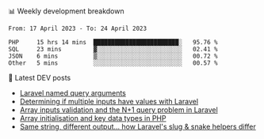 📊 Weekly development breakdown
<!--START_SECTION:waka-->

```text
From: 17 April 2023 - To: 24 April 2023

PHP     15 hrs 14 mins  ████████████████████████░   95.76 %
SQL     23 mins         ▓░░░░░░░░░░░░░░░░░░░░░░░░   02.41 %
JSON    6 mins          ▒░░░░░░░░░░░░░░░░░░░░░░░░   00.72 %
Other   5 mins          ░░░░░░░░░░░░░░░░░░░░░░░░░   00.57 %
```

<!--END_SECTION:waka-->

📕 Latest DEV posts
<!-- BLOG-POST-LIST:START -->
- [Laravel named query arguments](https://dev.to/michaelvickersuk/laravel-named-query-arguments-28kd)
- [Determining if multiple inputs have values with Laravel](https://dev.to/michaelvickersuk/determining-if-multiple-inputs-have-values-with-laravel-km6)
- [Array inputs validation and the N+1 query problem in Laravel](https://dev.to/michaelvickersuk/array-inputs-validation-and-the-n1-query-problem-in-laravel-2agb)
- [Array initialisation and key data types in PHP](https://dev.to/michaelvickersuk/array-initialisation-and-key-data-types-in-php-1e5b)
- [Same string, different output... how Laravel&#39;s slug &amp; snake helpers differ](https://dev.to/michaelvickersuk/same-string-different-output-how-laravels-slug-snake-helpers-differ-1ccj)
<!-- BLOG-POST-LIST:END -->
